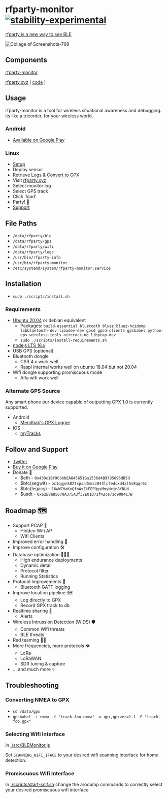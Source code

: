 # rfparty-monitor [![stability-experimental](https://img.shields.io/badge/stability-experimental-orange.svg)](https://github.com/emersion/stability-badges#experimental)


[rfparty is a new way to see BLE](https://blog.dataparty.xyz/blog/rfparty-a-new-way-to-see-ble/)


![Collage of Screenshots-768](https://user-images.githubusercontent.com/662932/196006917-4766a791-0447-4245-a09f-7f9ebe81c628.png)



## Components

[rfparty-monitor](https://github.com/datapartyjs/rfparty-monitor) 

[rfparty.xyz](https://rfparty.xyz) ( [code](https://github.com/datapartyjs/rfparty-xyz) )

## Usage

rfparty-monitor is a tool for wireless situational awareness and debugging. its like a tricorder, for your wireless world.

### Android
 * [Available on Google Play](https://play.google.com/store/apps/details?id=xyz.dataparty.rfparty)

### Linux
 * [Setup](#installation)
 * Deploy sensor
 * Retrieve Logs & [Convert to GPX](#converting-nmea-to-gpx)
 * Visit [rfparty.xyz](https://rfparty.xyz)
 * Select monitor log
 * Select GPS track
 * Click 'load'
 * Party! 🎉
 * [Support](#follow-and-support)

## File Paths

 * `/data/rfparty/ble`
 * `/data/rfparty/gps`
 * `/data/rfparty/wifi`
 * `/data/rfparty/logs`
 * `/usr/bin/rfparty-info`
 * `/usr/bin/rfparty-monitor`
 * `/etc/systemd/system/rfparty-monitor.service`

## Installation


* `sudo ./scripts/install.sh`

###  Requirements

 * [Ubuntu 20.04](https://releases.ubuntu.com/20.04/) or debian equivalent
    * Packages: `build-essential bluetooth bluez bluez-hcidump libbluetooth-dev libudev-dev gpsd gpsd-clients gpsbabel python-gps wireless-tools aircrack-ng libpcap-dev`
    * `sudo ./scripts/install-requirements.sh`
 * [nodejs LTS 16.x](https://github.com/nodesource/distributions/blob/master/README.md)
 * USB GPS (optional)
 * Bluetooth dongle 
    * CSR 4.x work well
    * Raspi internal works well on ubuntu 18.04 but not 20.04
 * Wifi dongle supporting promiscuous mode
    * Alfa wifi work well

### Alternate GPS Source

Any smart phone our device capable of outputting GPX 1.0 is currently supported.

* Android
    * [Mendhak's GPX Logger](https://github.com/mendhak/gpslogger/blob/master/README.md#gpslogger----)
* iOS
    * [myTracks](https://itunes.apple.com/us/app/mytracks-the-gps-logger/id358697908?mt=8)



## Follow and Support

 * [Twitter](https://twitter.com/datapartydao)
 * [Buy it on Google Play](https://play.google.com/store/apps/details?id=xyz.dataparty.rfparty)
 * Donate 🤲
   * $eth - `0x430c1Bf9CbbbEA845651Ba1536d4B9795696dD5d`
   * $btc(segwit) - `bc1qgynk82txpsadmmzz043lc7edcxd4xl5v8qqr0z`
   * $btc(legacy) - `16wW7HaKvQfoWxZkFEPQysMnyNxjn8YNLN`
   * $usdt - `0x62E8a85670A375A3f32E01D71f42ce71d908417B`


## Roadmap 🗺️

 * Support PCAP 💾
   * Hidden Wifi AP
   * Wifi Clients
 * Improved error handling 🚧
 * Improve configuration 🛠️
 * Database optimization 👨🏿‍💻
   * High endurance deployments
   * Dynamic detail
   * Protocol filter
   * Running Statistics
 * Protocol Improvements 🔌
   * Bluetooth GATT logging
 * Improve location pipeline 🗺️
   * Log directly to GPX
   * Record GPX track to db
 * Realtime sharing 📡
   * Alerts
 * Wireless Intrussion Detection (WIDS) 🛡️
   * Common Wifi threats
   * BLE threats
 * Red teaming 🥷🏼
 * More frequencies, more protocols 👁️
   * LoRa
   * LoRaWAN
   * SDR tuning & capture
 * ... and much more ✨ 

## Troubleshooting

### Converting NMEA to GPX

 * `cd /data/gps`
 * `gpsbabel -i nmea -f "track.foo.nmea" -o gpx,gpxver=1.1 -F "track-foo.gpx"`

### Selecting Wifi Interface

In [./src/BLEMonitor.js](./src/BLEMonitor.js)

Set `SCANNING_WIFI_IFACE` to your desired wifi scanning interface for home detection.

### Promiscuous Wifi Interface

In [./scripts/start-snif.sh](./scripts/start-snif.sh) change the arodump commands to correctly select your desired promiscuous wifi interface
